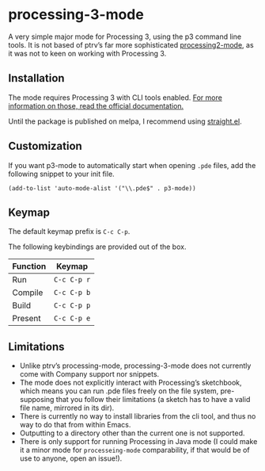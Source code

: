 # processing-3-mode

A very simple major mode for Processing 3, using the p3 command line tools. 
It is not based of ptrv’s far more sophisticated [processing2-mode](https://github.com/ptrv/processing2-emacs),
as it was not to keen on working with Processing 3. 


## Installation 

The mode requires Processing 3 with CLI tools enabled. [For more
information on those, read the official documentation.](https://github.com/processing/processing/wiki/Command-Line)

Until the package is published on melpa, I recommend using [straight.el](https://github.com/raxod502/straight.el).


## Customization

If you want p3-mode to automatically start when opening `.pde` files, 
add the following snippet to your init file.

```elisp
(add-to-list 'auto-mode-alist '("\\.pde$" . p3-mode))
```


## Keymap

The default keymap prefix is `C-c C-p`.

The following keybindings are provided out of the box.

| Function                | Keymap      |
| ---                     | ---         |
| Run                     | `C-c C-p r` |
| Compile                 | `C-c C-p b` |
| Build                   | `C-c C-p p` |
| Present                 | `C-c C-p e` |

## Limitations

* Unlike ptrv’s processing-mode, processing-3-mode does not currently come with Company support nor snippets.
* The mode does not explicitly interact with Processing’s sketchbook, which means you can run .pde files freely on the file system, pre-supposing that you follow their limitations (a sketch has to have a valid file name, mirrored in its dir).
* There is currently no way to install libraries from the cli tool, and thus no way to do that from within Emacs.
* Outputting to a directory other than the current one is not supported.
* There is only support for running Processing in Java mode (I could make it a minor mode for `processeing-mode` comparability, if that would be of use to anyone, open an issue!).
